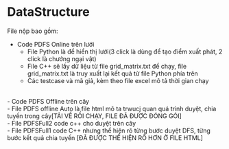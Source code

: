 # DataStructure
File nộp bao gồm:<br>
- Code PDFS Online trên lưới<br>
    - File Python là để hiển thị lưới(3 click là dùng để tạo điểm xuất phát, 2 click là chướng ngại vật)<br>
    - File C++ sẽ lấy dữ liệu từ file grid_matrix.txt để chạy, file grid_matrix.txt là truy xuất lại kết quả từ file Python phía trên<br>
    - Các testcase và mã giả, kèm theo file excel mô tả thời gian chạy<br>
<br>
- Code PDFS Offline trên cây<br>
     - File PDFS offline Auto là file html mô ta trwucj quan quá trình duyệt, chia tuyến trong cây[TẢI VỀ RỒI CHẠY, FILE ĐÃ ĐƯỢC ĐÓNG GÓI]<br>
     - File PDFSFull2 code c++ cho duyệt trên cây<br>
     - File PDFSFull1 code C++ nhưng thể hiện rõ từng bước duyệt DFS, từng bước kết quả chia tuyến [ĐÃ ĐƯỢC THỂ HIỆN  RÕ HƠN Ở FILE HTML]<br>
<br>
    
    
